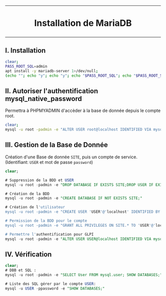 ------------------------------------------------------------------------------------------------------------------------------------------------------------------------------------
# <p align='center'> Installation de MariaDB </p>

------------------------------------------------------------------------------------------------------------------------------------------------------------------------------------
## I. Installation
```bash
clear;
PASS_ROOT_SQL=admin
apt install -y mariadb-server 1>/dev/null;
(echo ""; echo "y"; echo "y"; echo "$PASS_ROOT_SQL"; echo "$PASS_ROOT_SQL"; echo "y"; echo "y"; echo "y"; echo "y") | mysql_secure_installation;
```

## II. Autoriser l'authentification mysql_native_password
Permettra à PHPMYADMIN d'accèder à la base de donnée depuis le compte root.
```bash
clear;
mysql -u root -padmin -e "ALTER USER root@localhost IDENTIFIED VIA mysql_native_password USING PASSWORD('admin');"
```

## III. Gestion de la Base de Donnée
Création d'une Base de donnée `SITE`, puis un compte de service. (Identifiant: `USER` et mot de passe `password`)
```sql
clear;

# Suppression de la BDD et USER
mysql -u root -padmin -e "DROP DATABASE IF EXISTS SITE;DROP USER IF EXISTS 'USER'@'localhost';"

# Création de la BDD
mysql -u root -padmin -e "CREATE DATABASE IF NOT EXISTS SITE;"

# Création de l'utilisateur
mysql -u root -padmin -e "CREATE USER 'USER'@'localhost' IDENTIFIED BY 'password';"

# Permission de la BDD pour le compte
mysql -u root -padmin -e "GRANT ALL PRIVILEGES ON SITE.* TO 'USER'@'localhost';"

# Permettre l'authentification pour GLPI
mysql -u root -padmin -e "ALTER USER USER@localhost IDENTIFIED VIA mysql_native_password USING PASSWORD('password');"
```


## IV. Vérification
```sql
clear;
# DBB et SQL :
mysql -u root -padmin -e "SELECT User FROM mysql.user; SHOW DATABASES;"

# Liste des SQL gérer par le compte USER:
mysql -u USER -ppassword -e "SHOW DATABASES;"
```
